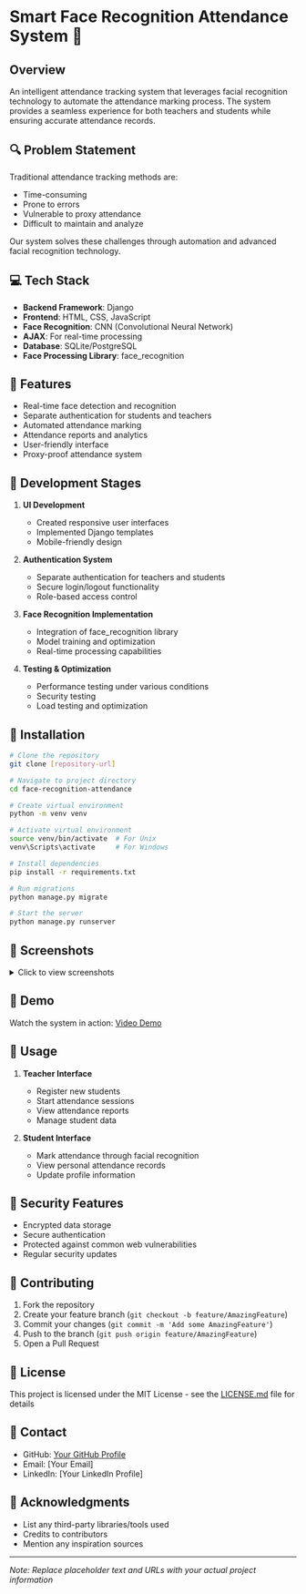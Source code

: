 # Smart Face Recognition Attendance System 🎯

## Overview
An intelligent attendance tracking system that leverages facial recognition technology to automate the attendance marking process. The system provides a seamless experience for both teachers and students while ensuring accurate attendance records.

## 🔍 Problem Statement
Traditional attendance tracking methods are:
- Time-consuming
- Prone to errors
- Vulnerable to proxy attendance
- Difficult to maintain and analyze

Our system solves these challenges through automation and advanced facial recognition technology.

## 💻 Tech Stack
- **Backend Framework**: Django
- **Frontend**: HTML, CSS, JavaScript
- **Face Recognition**: CNN (Convolutional Neural Network)
- **AJAX**: For real-time processing
- **Database**: SQLite/PostgreSQL
- **Face Processing Library**: face_recognition

## 🚀 Features
- Real-time face detection and recognition
- Separate authentication for students and teachers
- Automated attendance marking
- Attendance reports and analytics
- User-friendly interface
- Proxy-proof attendance system

## 🔨 Development Stages
1. **UI Development**
   - Created responsive user interfaces
   - Implemented Django templates
   - Mobile-friendly design

2. **Authentication System**
   - Separate authentication for teachers and students
   - Secure login/logout functionality
   - Role-based access control

3. **Face Recognition Implementation**
   - Integration of face_recognition library
   - Model training and optimization
   - Real-time processing capabilities

4. **Testing & Optimization**
   - Performance testing under various conditions
   - Security testing
   - Load testing and optimization

## 📝 Installation

```bash
# Clone the repository
git clone [repository-url]

# Navigate to project directory
cd face-recognition-attendance

# Create virtual environment
python -m venv venv

# Activate virtual environment
source venv/bin/activate  # For Unix
venv\Scripts\activate     # For Windows

# Install dependencies
pip install -r requirements.txt

# Run migrations
python manage.py migrate

# Start the server
python manage.py runserver
```

## 📸 Screenshots
<details>
<summary>Click to view screenshots</summary>

![Login Screen](screenshots/login.png)
*Login interface for users*

![Dashboard](screenshots/dashboard.png)
*Main dashboard view*

![Attendance Marking](screenshots/attendance.png)
*Real-time attendance marking interface*

[Add your screenshots in the screenshots folder of your repository]
</details>

## 🎥 Demo
Watch the system in action: [Video Demo](https://lnkd.in/gwTUp7GX)

## 💼 Usage
1. **Teacher Interface**
   - Register new students
   - Start attendance sessions
   - View attendance reports
   - Manage student data

2. **Student Interface**
   - Mark attendance through facial recognition
   - View personal attendance records
   - Update profile information

## 🔐 Security Features
- Encrypted data storage
- Secure authentication
- Protected against common web vulnerabilities
- Regular security updates

## 🤝 Contributing
1. Fork the repository
2. Create your feature branch (`git checkout -b feature/AmazingFeature`)
3. Commit your changes (`git commit -m 'Add some AmazingFeature'`)
4. Push to the branch (`git push origin feature/AmazingFeature`)
5. Open a Pull Request

## 📄 License
This project is licensed under the MIT License - see the [LICENSE.md](LICENSE.md) file for details

## 👥 Contact
- GitHub: [Your GitHub Profile](https://lnkd.in/gw2XgxJf)
- Email: [Your Email]
- LinkedIn: [Your LinkedIn Profile]

## 🙏 Acknowledgments
- List any third-party libraries/tools used
- Credits to contributors
- Mention any inspiration sources

---
*Note: Replace placeholder text and URLs with your actual project information*
